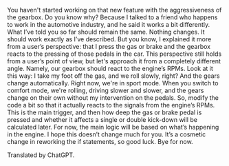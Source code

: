 You haven't started working on that new feature with the aggressiveness of the gearbox. Do you know why? Because I talked to a friend who happens to work in the automotive industry, and he said it works a bit differently. What I’ve told you so far should remain the same. Nothing changes. It should work exactly as I’ve described. But you know, I explained it more from a user’s perspective: that I press the gas or brake and the gearbox reacts to the pressing of those pedals in the car. This perspective still holds from a user’s point of view, but let's approach it from a completely different angle. Namely, our gearbox should react to the engine’s RPMs. Look at it this way: I take my foot off the gas, and we roll slowly, right? And the gears change automatically. Right now, we're in sport mode. When you switch to comfort mode, we're rolling, driving slower and slower, and the gears change on their own without my intervention on the pedals. So, modify the code a bit so that it actually reacts to the signals from the engine’s RPMs. This is the main trigger, and then how deep the gas or brake pedal is pressed and whether it affects a single or double kick-down will be calculated later. For now, the main logic will be based on what’s happening in the engine. I hope this doesn’t change much for you. It’s a cosmetic change in reworking the if statements, so good luck. Bye for now.

Translated by ChatGPT.